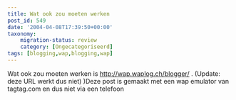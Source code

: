 ```yaml
---
title: Wat ook zou moeten werken
post_id: 549
date: '2004-04-08T17:39:50+00:00'
taxonomy:
    migration-status: review
    category: [Ongecategoriseerd]
tags: [blogging,wap,blogging,wap]
---
```

Wat ook zou moeten werken is http://wap.waplog.ch/blogger/ . (Update: deze URL werkt dus niet) )Deze post is gemaakt met een wap emulator van tagtag.com en dus niet via een telefoon
